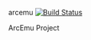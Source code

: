 arcemu [![Build Status](https://travis-ci.org/EasyWoW/arcemu.png)](https://travis-ci.org/EasyWoW/arcemu)

ArcEmu Project
